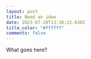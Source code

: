 ```yaml
---
layout: post
title: Need an idea
date: 2023-07-28T13:30:22.630Z
title_color: "#ffffff"
comments: false
---
```

W﻿hat goes here?